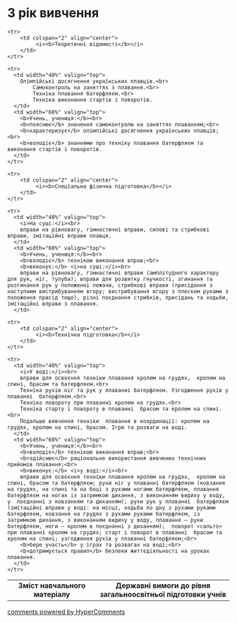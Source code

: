 <div id="hypercomments_widget" class="js-hypercomments-widget invisible"></div>

3 рік вивчення
=============================

<table>
  <body>
    <tr>
      <td width="40%" align="center">
        <b>Зміст навчального матеріалу</b>
      </td>
      <td width="60%" align="center" valign="top">
        <b>Державні вимоги до рівня загальноосвітньої підготовки учнів</b>
      </td>
    </tr>

    <tr>
    	<td colspan="2" align="center">
    		 <i><b>Теоретичні відомості</b></i>
    	</td>
    </tr>

    <tr>
      <td width="40%" valign="top">
        Олімпійські досягнення українських плавців.<br>
    		Самоконтроль на заняттях з плавання.<br>
    		Техніка плавання батерфляєм.<br>
    		Техніка виконання стартів і поворотів.
      </td>
      <td width="60%" valign="top">
        <b>Учень, учениця:</b><br>
        <b>пояснює</b> значення самоконтролю на заняттях плаванням;<br>
        <b>характеризує</b> олімпійські досягнення українських плавців;<br>
        <b>володіє</b> знаннями про техніку плавання батерфляєм та виконання стартів і поворотів.
      </td>
    </tr>

    <tr>
    	<td colspan="2" align="center">
    		 <i><b>Спеціальна фізична підготовка</b></i>
    	</td>
    </tr>

    <tr>
      <td width="40%" valign="top">
        <i>На суші:</i><br>
        вправи на рівновагу, гімнастичні вправи, силові та стрибкові вправи, імітаційні вправи плавця.
      </td>
      <td width="60%" valign="top">
        <b>Учень, учениця:</b><br>
        <b>володіє</b> технікою виконання вправ;<br>
        <b>виконує:</b> <i>на суші:</i><br>
        вправи на рівновагу, гімнастичні вправи (амплітудного характеру для рук, ніг, тулуба); вправи для розвитку гнучкості, згинання та розгинання рук у положенні лежачи, стрибкові вправи (присідання з наступним вистрибуванням вгору; вистрибування вгору з плеском руками з положення присід тощо), різні поєднання стрибків, присідань та ходьби, імітаційні вправи з плавання.
      </td>

    <tr>
    	<td colspan="2" align="center">
    		 <i><b>Технічна підготовка</b></i>
    	</td>
    </tr>

    <tr>
      <td width="40%" valign="top">
        <i>У воді:</i><br> 
		вправи для освоєння техніки плавання кролем на грудях,  кролем на спині, брасом та батерфляєм.<br>
		Техніка рухів ніг та рук у плаванні батерфляєм. Узгодження рухів у плаванні  батерфляєм.<br>
		Техніка повороту при плаванні кролем на грудях.<br>
		Техніка старту і повороту в плаванні  брасом та кролем на спині.<br>
		Подальше вивчення техніки  плавання в координації: кролем на грудях, кролем на спині, брасом. Ігри та розваги на воді.
      </td>
      <td width="60%" valign="top">
        <b>Учень, учениця:</b><br>
        <b>володіє</b> технікою виконання вправ;<br>
        <b>здійснює</b> раціональне використання вивчених технічних прийомів плавання;<br>
        <b>виконує:</b> <i>у воді:</i><br>
        вправи для освоєння техніки плавання кролем на грудях,  кролем на спині, брасом та батерфляєм; рухи ніг у плаванні батерфляєм (ковзання на грудях, на спині та на боці з рухами ногами батерфляєм, плавання батерфляєм на ногах із затримкою дихання, з виконанням видиху у воду, у  поєднанні з ковзанням та диханням); рухи рук у плаванні  батерфляєм (імітаційні вправи у воді: на місці, ходьба по дну з рухами руками  батерфляєм, ковзання на грудях з рухами руками батерфляєм, із затримкою дихання, з виконанням видиху у воду, плавання – руки батерфляєм, ноги – кролем в поєднанні з диханням);  поворот «сальто» при плаванні кролем на грудях; старт і поворот в плаванні  брасом та кролем на спині; узгодження рухів у плаванні батерфляєм;<br>
        <b>бере участь</b> у іграх та розвагах на воді;<br>
		<b>дотримується правил</b> безпеки життєдіяльності на уроках плавання.
      </td>
    </tr>
  </body>
</table>

<div class="js-hypercomments-container">
    <a href="http://hypercomments.com" class="hc-link" title="comments widget">comments powered by HyperComments</a>
</div>